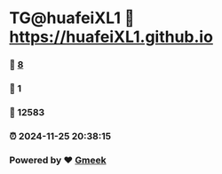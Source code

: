 # TG@huafeiXL1 :link: https://huafeiXL1.github.io 
### :page_facing_up: [8](https://huafeiXL1.github.io/tag.html) 
### :speech_balloon: 1 
### :hibiscus: 12583 
### :alarm_clock: 2024-11-25 20:38:15 
### Powered by :heart: [Gmeek](https://github.com/Meekdai/Gmeek)
